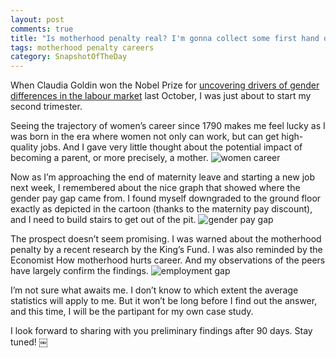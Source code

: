 ```yaml
---
layout: post
comments: true
title: "Is motherhood penalty real? I'm gonna collect some first hand data on this topic next week"
tags: motherhood penalty careers
category: SnapshotOfTheDay
---
```


When Claudia Goldin won the Nobel Prize for [uncovering drivers of gender differences in the labour market](https://www.nobelprize.org/prizes/economic-sciences/2023/press-release/) last October, I was just about to start my second trimester.

Seeing the trajectory of women’s career since 1790 makes me feel lucky as I was born in the era where women not only can work, but can get high-quality jobs. And I gave very little thought about the potential impact of becoming a parent, or more precisely, a mother.
![women career](https://substackcdn.com/image/fetch/f_auto,q_auto:good,fl_progressive:steep/https%3A%2F%2Fsubstack-post-media.s3.amazonaws.com%2Fpublic%2Fimages%2F0ef0f0c8-4c1b-40b7-8c61-762664a48274_1374x938.png)

Now as I’m approaching the end of maternity leave and starting a new job next week, I remembered about the nice graph that showed where the gender pay gap came from. I found myself downgraded to the ground floor exactly as depicted in the cartoon (thanks to the maternity pay discount), and I need to build stairs to get out of the pit.
![gender pay gap](https://substackcdn.com/image/fetch/f_auto,q_auto:good,fl_progressive:steep/https%3A%2F%2Fsubstack-post-media.s3.amazonaws.com%2Fpublic%2Fimages%2F072a90dc-816d-479c-90a2-f1e1a08fbe54_1880x942.jpeg)

The prospect doesn’t seem promising. I was warned about the motherhood penalty by a recent research by the King’s Fund. I was also reminded by the Economist How motherhood hurts career. And my observations of the peers have largely confirm the findings.
![employment gap](https://substackcdn.com/image/fetch/f_auto,q_auto:good,fl_progressive:steep/https%3A%2F%2Fsubstack-post-media.s3.amazonaws.com%2Fpublic%2Fimages%2F60ddec17-9317-4951-a4c8-33f3a5752e4e_1280x720.jpeg)

I’m not sure what awaits me. I don’t know to which extent the average statistics will apply to me. But it won’t be long before I find out the answer, and this time, I will be the partipant for my own case study.

I look forward to sharing with you preliminary findings after 90 days. Stay tuned!
￼

